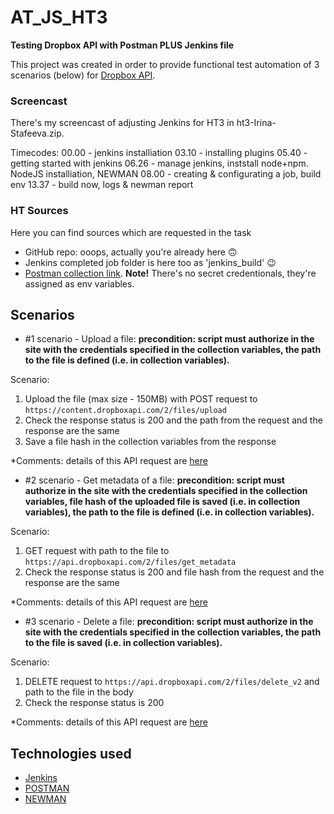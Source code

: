 # AT_JS_HT3
**Testing Dropbox API with Postman PLUS Jenkins file**

This project was created in order to provide functional test automation of 3 scenarios (below) for [Dropbox API](https://www.dropbox.com/developers/documentation/http/documentation).

### Screencast
There's my screencast of adjusting Jenkins for HT3 in ht3-Irina-Stafeeva.zip.

Timecodes:
00.00 - jenkins installiation
03.10 - installing plugins
05.40 - getting started with jenkins
06.26 - manage jenkins, inststall node+npm. NodeJS installiation, NEWMAN
08.00 - creating & configurating a job, build env
13.37 - build now, logs & newman report

### HT Sources
Here you can find sources which are requested in the task

* GitHub repo: ooops, actually you're already here 🙃
* Jenkins completed job folder is here too as 'jenkins_build' 😉
* [Postman collection link](https://www.getpostman.com/collections/1090c70eaed21acf3b54). **Note!** There's no secret credentionals, they're assigned as env variables.

## Scenarios

* #1 scenario - Upload a file:
**precondition: script must authorize in the site with the credentials specified in the collection variables, the path to the file is defined (i.e. in collection variables).**

Scenario:

1. Upload the file (max size - 150MB) with POST request to `https://content.dropboxapi.com/2/files/upload`
2. Check the response status is 200 and the path from the request and the response are the same
3. Save a file hash in the collection variables from the response

*Comments: details of this API request are [here](https://www.dropbox.com/developers/documentation/http/documentation#files-upload)

* #2 scenario - Get metadata of a file:
**precondition: script must authorize in the site with the credentials specified in the collection variables, file hash of the uploaded file is saved (i.e. in collection variables), the path to the file is defined (i.e. in collection variables).**

Scenario:

1. GET request with path to the file to `https://api.dropboxapi.com/2/files/get_metadata`
2. Check the response status is 200 and file hash from the request and the response are the same

*Comments: details of this API request are [here](https://www.dropbox.com/developers/documentation/http/documentation#files-get_metadata)

* #3 scenario - Delete a file:
**precondition: script must authorize in the site with the credentials specified in the collection variables, the path to the file is saved (i.e. in collection variables).**

Scenario:

1. DELETE request to `https://api.dropboxapi.com/2/files/delete_v2` and path to the file in the body
2. Check the response status is 200

*Comments: details of this API request are [here](https://www.dropbox.com/developers/documentation/http/documentation#files-delete)

## Technologies used

- [Jenkins](https://www.jenkins.io/)
- [POSTMAN](https://www.postman.com/)
- [NEWMAN](https://www.npmjs.com/package/newman)
